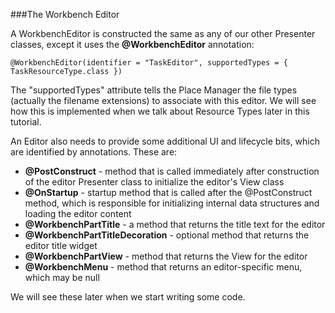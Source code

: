 ###The Workbench Editor

A WorkbenchEditor is constructed the same as any of our other Presenter classes, except it uses the **@WorkbenchEditor** annotation:

```
@WorkbenchEditor(identifier = "TaskEditor", supportedTypes = { TaskResourceType.class })
```

The "supportedTypes" attribute tells the Place Manager the file types (actually the filename extensions) to associate with this editor. We will see how this is implemented when we talk about Resource Types later in this tutorial.

An Editor also needs to provide some additional UI and lifecycle bits, which are identified by annotations. These are:

- **@PostConstruct** - method that is called immediately after construction of the editor Presenter class to initialize the editor's View class
- **@OnStartup** - startup method that is called after the @PostConstruct method, which is responsible for initializing internal data structures and loading the editor content
- **@WorkbenchPartTitle** - a method that returns the title text for the editor
- **@WorkbenchPartTitleDecoration** - optional method that returns the editor title widget
- **@WorkbenchPartView** - method that returns the View for the editor
- **@WorkbenchMenu** - method that returns an editor-specific menu, which may be null

We will see these later when we start writing some code.